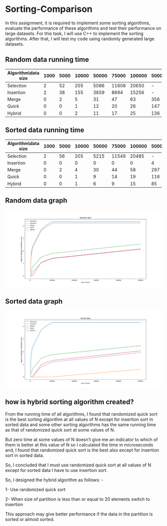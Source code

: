 # Sorting-Comparison

In this assignment, it is required to implement some sorting algorithms, evaluate the performance of these algorithms and test their performance on large datasets. For this task, I will use C++ to implement the sorting algorithms. After that, I will test my code using randomly generated large datasets.

## Random data running time

Algorithm\data size   |1000 | 5000 | 10000 | 50000 | 75000 | 100000 | 500000
----- | ----- | ----- | ------ | ----- | ------ | -----| ----  
Selection |	2 |	52 | 205 | 5086 | 11608 | 20650 | -
Insertion| 2 | 38| 155| 3859| 8694 | 15256| -
Merge    | 0 | 2 | 5  | 31  | 47   | 63   | 356
Quick    | 0 | 0 | 1  | 12  | 20   | 26   | 147
Hybrid   | 0 | 0 | 2  | 11  | 17   | 25   | 136

## Sorted data running time

Algorithm\data size |1000 |5000   |10000   |50000   |75000  |100000 |500000
----- | ----- | ----- | ------ | ----- | ------ | -----| ----  
Selection	|2    |56     |205     |5215    |11549  |20485  |-
Insertion	|0    |0      |0       |0       | 0     |0      |4
Merge	    |0    |2      |4       |30      | 44    |58     |297
Quick	    |0    |0      |1       |9       | 14    |19     |116
Hybrid	    |0    |0      |1       |6       | 9     |15     |85


## Random data graph

![Random data graph](Random.png)

## Sorted data graph

![Random data graph](Sorted.png)

## how is hybrid sorting algorithm created?

From the running time of all algorithms, I found that randomized quick sort is the best sorting algorithm at all values of N except for insertion sort in sorted data and some other sorting algorithms has the same running time as that of randomized quick sort at some values of N.

But zero time at some values of N doesn’t give me an indicator to which of them is better at this value of N so I calculated the time in microseconds and, I found that randomized quick sort is the best also except for insertion sort in sorted data.

So, I concluded that I must use randomized quick sort at all values of N except for sorted data I have to use insertion sort.

So, I designed the hybrid algorithm as follows: -

1- Use randomized quick sort

2- When size of partition is less than or equal to 20 elements switch to insertion

This approach may give better performance if the data in the partition is sorted or almost sorted.